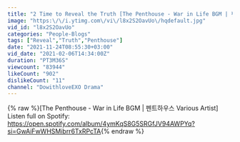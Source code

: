 ```yaml
---
title: "2 Time to Reveal the Truth [The Penthouse - War in Life BGM | 펜트하우스 Various Artist]"
image: "https:\/\/i.ytimg.com\/vi\/l8x2S2OavUo\/hqdefault.jpg"
vid_id: "l8x2S2OavUo"
categories: "People-Blogs"
tags: ["Reveal","Truth","Penthouse"]
date: "2021-11-24T08:55:30+03:00"
vid_date: "2021-02-06T14:34:00Z"
duration: "PT3M36S"
viewcount: "83944"
likeCount: "902"
dislikeCount: "11"
channel: "DowithloveEXO Drama"
---
```

{% raw %}[The Penthouse - War in Life BGM | 펜트하우스 Various Artist]<br />Listen full on Spotify: <a rel="nofollow" target="blank" href="https://open.spotify.com/album/4ymKqS8G5SRGfJV94AWPYq?si=GwAiFwWHSMibrr6TxRPcTA">https://open.spotify.com/album/4ymKqS8G5SRGfJV94AWPYq?si=GwAiFwWHSMibrr6TxRPcTA</a>{% endraw %}
